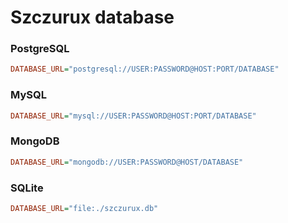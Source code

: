 # Szczurux database

### PostgreSQL
```ini
DATABASE_URL="postgresql://USER:PASSWORD@HOST:PORT/DATABASE"
```

### MySQL
```ini
DATABASE_URL="mysql://USER:PASSWORD@HOST:PORT/DATABASE"
```

### MongoDB
```ini
DATABASE_URL="mongodb://USER:PASSWORD@HOST/DATABASE"
```

### SQLite
```ini
DATABASE_URL="file:./szczurux.db"
```
